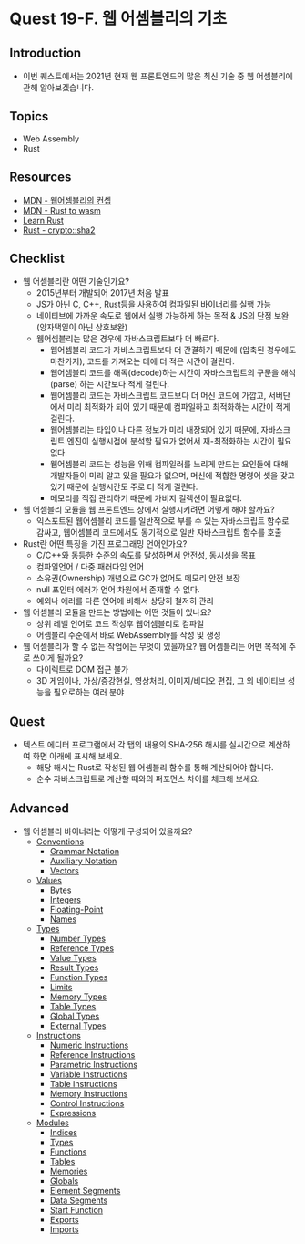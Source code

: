 # Quest 19-F. 웹 어셈블리의 기초

## Introduction
* 이번 퀘스트에서는 2021년 현재 웹 프론트엔드의 많은 최신 기술 중 웹 어셈블리에 관해 알아보겠습니다.

## Topics
* Web Assembly
* Rust

## Resources
* [MDN - 웹어셈블리의 컨셉](https://developer.mozilla.org/ko/docs/WebAssembly/Concepts)
* [MDN - Rust to wasm](https://developer.mozilla.org/ko/docs/WebAssembly/Rust_to_wasm)
* [Learn Rust](https://www.rust-lang.org/learn)
* [Rust - crypto::sha2](https://docs.rs/rust-crypto/0.2.36/crypto/sha2/index.html)

## Checklist

- 웹 어셈블리란 어떤 기술인가요?
  - 2015년부터 개발되어 2017년 처음 발표
  - JS가 아닌 C, C++, Rust등을 사용하여 컴파일된 바이너리를 실행 가능
  - 네이티브에 가까운 속도로 웹에서 실행 가능하게 하는 목적 & JS의 단점 보완 (양자택일이 아닌 상호보완)
  - 웹어셈블리는 많은 경우에 자바스크립트보다 더 빠르다.
    - 웹어셈블리 코드가 자바스크립트보다 더 간결하기 때문에 (압축된 경우에도 마찬가지), 코드를 가져오는 데에 더 적은 시간이 걸린다.
    - 웹어셈블리 코드를 해독(decode)하는 시간이 자바스크립트의 구문을 해석 (parse) 하는 시간보다 적게 걸린다.
    - 웹어셈블리 코드는 자바스크립트 코드보다 더 머신 코드에 가깝고, 서버단에서 미리 최적화가 되어 있기 때문에 컴파일하고 최적화하는 시간이 적게 걸린다.
    - 웹어셈블리는 타입이나 다른 정보가 미리 내장되어 있기 때문에, 자바스크립트 엔진이 실행시점에 분석할 필요가 없어서 재-최적화하는 시간이 필요없다.
    - 웹어셈블리 코드는 성능을 위해 컴파일러를 느리게 만드는 요인들에 대해 개발자들이 미리 알고 있을 필요가 없으며, 머신에 적합한 명령어 셋을 갖고 있기 때문에 실행시간도 주로 더 적게 걸린다.
    - 메모리를 직접 관리하기 때문에 가비지 컬렉션이 필요없다.
- 웹 어셈블리 모듈을 웹 프론트엔드 상에서 실행시키려면 어떻게 해야 할까요?
  - 익스포트된 웹어셈블리 코드를 일반적으로 부를 수 있는 자바스크립트 함수로 감싸고, 웹어셈블리 코드에서도 동기적으로 일반 자바스크립트 함수를 호출
- Rust란 어떤 특징을 가진 프로그래밍 언어인가요?
  - C/C++와 동등한 수준의 속도를 달성하면서 안전성, 동시성을 목표
  - 컴파일언어 / 다중 패러다임 언어
  - 소유권(Ownership) 개념으로 GC가 없어도 메모리 안전 보장
  - null 포인터 에러가 언어 차원에서 존재할 수 없다.
  - 예외나 에러를 다른 언어에 비해서 상당히 철저히 관리
- 웹 어셈블리 모듈을 만드는 방법에는 어떤 것들이 있나요?
  - 상위 레벨 언어로 코드 작성후 웹어셈블리로 컴파일
  - 어셈블리 수준에서 바로 WebAssembly를 작성 및 생성
- 웹 어셈블리가 할 수 없는 작업에는 무엇이 있을까요? 웹 어셈블리는 어떤 목적에 주로 쓰이게 될까요?
  - 다이렉트로 DOM 접근 불가
  - 3D 게임이나, 가상/증강현실, 영상처리, 이미지/비디오 편집, 그 외 네이티브 성능을 필요로하는 여러 분야

## Quest

- 텍스트 에디터 프로그램에서 각 탭의 내용의 SHA-256 해시를 실시간으로 계산하여 화면 아래에 표시해 보세요.
  - 해당 해시는 Rust로 작성된 웹 어셈블리 함수를 통해 계산되어야 합니다.
  - 순수 자바스크립트로 계산할 때와의 퍼포먼스 차이를 체크해 보세요.

## Advanced

- 웹 어셈블리 바이너리는 어떻게 구성되어 있을까요?
  - [Conventions](https://webassembly.github.io/spec/core/syntax/conventions.html)
    - [Grammar Notation](https://webassembly.github.io/spec/core/syntax/conventions.html#grammar-notation)
    - [Auxiliary Notation](https://webassembly.github.io/spec/core/syntax/conventions.html#auxiliary-notation)
    - [Vectors](https://webassembly.github.io/spec/core/syntax/conventions.html#vectors)
  - [Values](https://webassembly.github.io/spec/core/syntax/values.html)
    - [Bytes](https://webassembly.github.io/spec/core/syntax/values.html#bytes)
    - [Integers](https://webassembly.github.io/spec/core/syntax/values.html#integers)
    - [Floating-Point](https://webassembly.github.io/spec/core/syntax/values.html#floating-point)
    - [Names](https://webassembly.github.io/spec/core/syntax/values.html#names)
  - [Types](https://webassembly.github.io/spec/core/syntax/types.html)
    - [Number Types](https://webassembly.github.io/spec/core/syntax/types.html#number-types)
    - [Reference Types](https://webassembly.github.io/spec/core/syntax/types.html#reference-types)
    - [Value Types](https://webassembly.github.io/spec/core/syntax/types.html#value-types)
    - [Result Types](https://webassembly.github.io/spec/core/syntax/types.html#result-types)
    - [Function Types](https://webassembly.github.io/spec/core/syntax/types.html#function-types)
    - [Limits](https://webassembly.github.io/spec/core/syntax/types.html#limits)
    - [Memory Types](https://webassembly.github.io/spec/core/syntax/types.html#memory-types)
    - [Table Types](https://webassembly.github.io/spec/core/syntax/types.html#table-types)
    - [Global Types](https://webassembly.github.io/spec/core/syntax/types.html#global-types)
    - [External Types](https://webassembly.github.io/spec/core/syntax/types.html#external-types)
  - [Instructions](https://webassembly.github.io/spec/core/syntax/instructions.html)
    - [Numeric Instructions](https://webassembly.github.io/spec/core/syntax/instructions.html#numeric-instructions)
    - [Reference Instructions](https://webassembly.github.io/spec/core/syntax/instructions.html#reference-instructions)
    - [Parametric Instructions](https://webassembly.github.io/spec/core/syntax/instructions.html#parametric-instructions)
    - [Variable Instructions](https://webassembly.github.io/spec/core/syntax/instructions.html#variable-instructions)
    - [Table Instructions](https://webassembly.github.io/spec/core/syntax/instructions.html#table-instructions)
    - [Memory Instructions](https://webassembly.github.io/spec/core/syntax/instructions.html#memory-instructions)
    - [Control Instructions](https://webassembly.github.io/spec/core/syntax/instructions.html#control-instructions)
    - [Expressions](https://webassembly.github.io/spec/core/syntax/instructions.html#expressions)
  - [Modules](https://webassembly.github.io/spec/core/syntax/modules.html)
    - [Indices](https://webassembly.github.io/spec/core/syntax/modules.html#indices)
    - [Types](https://webassembly.github.io/spec/core/syntax/modules.html#types)
    - [Functions](https://webassembly.github.io/spec/core/syntax/modules.html#functions)
    - [Tables](https://webassembly.github.io/spec/core/syntax/modules.html#tables)
    - [Memories](https://webassembly.github.io/spec/core/syntax/modules.html#memories)
    - [Globals](https://webassembly.github.io/spec/core/syntax/modules.html#globals)
    - [Element Segments](https://webassembly.github.io/spec/core/syntax/modules.html#element-segments)
    - [Data Segments](https://webassembly.github.io/spec/core/syntax/modules.html#data-segments)
    - [Start Function](https://webassembly.github.io/spec/core/syntax/modules.html#start-function)
    - [Exports](https://webassembly.github.io/spec/core/syntax/modules.html#exports)
    - [Imports](https://webassembly.github.io/spec/core/syntax/modules.html#imports)
